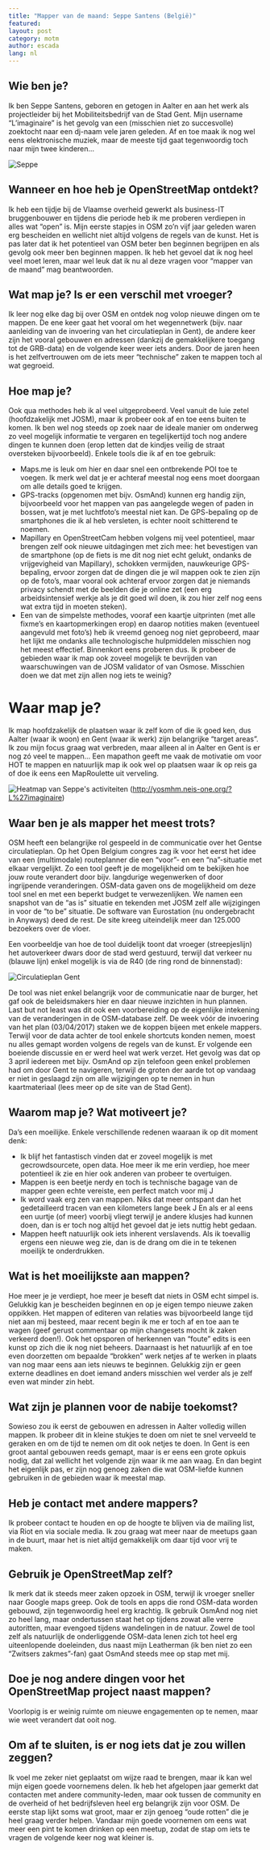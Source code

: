 ```yaml
---
title: "Mapper van de maand: Seppe Santens (België)"
featured:
layout: post
category: motm
author: escada
lang: nl
---
```


## Wie ben je? 
Ik ben Seppe Santens, geboren en getogen in Aalter en aan het werk als projectleider bij het Mobiliteitsbedrijf van de Stad Gent. Mijn username “L’imaginaire” is het gevolg van een (misschien niet zo succesvolle) zoektocht naar een dj-naam vele jaren geleden. Af en toe maak ik nog wel eens elektronische muziek, maar de meeste tijd gaat tegenwoordig toch naar mijn twee kinderen…

![Seppe](https://photos.smugmug.com/OSM/Screenshots/Mapper-in-the-Spotlight/Seppe/i-bVkn6gp/0/d5753d8e/L/seppe-L.jpg)

## Wanneer en hoe heb je OpenStreetMap ontdekt? 
Ik heb een tijdje bij de Vlaamse overheid gewerkt als business-IT bruggenbouwer en tijdens die periode heb ik me proberen verdiepen in alles wat “open” is. Mijn eerste stapjes in OSM zo’n vijf jaar geleden waren erg bescheiden en wellicht niet altijd volgens de regels van de kunst. Het is pas later dat ik het potentieel van OSM beter ben beginnen begrijpen en als gevolg ook meer ben beginnen mappen. Ik heb het gevoel dat ik nog heel veel moet leren, maar wel leuk dat ik nu al deze vragen voor “mapper van de maand” mag beantwoorden.

## Wat map je? Is er een verschil met vroeger? 
Ik leer nog elke dag bij over OSM en ontdek nog volop nieuwe dingen om te mappen. De ene keer gaat het vooral om het wegennetwerk (bijv. naar aanleiding van de invoering van het circulatieplan in Gent), de andere keer zijn het vooral gebouwen en adressen (dankzij de gemakkelijkere toegang tot de GRB-data) en de volgende keer weer iets anders. Door de jaren heen is het zelfvertrouwen om de iets meer “technische” zaken te mappen toch al wat gegroeid.

## Hoe map je? 
Ook qua methodes heb ik al veel uitgeprobeerd. Veel vanuit de luie zetel (hoofdzakelijk met JOSM), maar ik probeer ook af en toe eens buiten te komen. Ik ben wel nog steeds op zoek naar de ideale manier om onderweg zo veel mogelijk informatie te vergaren en tegelijkertijd toch nog andere dingen te kunnen doen (erop letten dat de kindjes veilig de straat oversteken bijvoorbeeld). Enkele tools die ik af en toe gebruik:
* Maps.me is leuk om hier en daar snel een ontbrekende POI toe te voegen. Ik merk wel dat je er achteraf meestal nog eens moet doorgaan om alle details goed te krijgen.
* GPS-tracks (opgenomen met bijv. OsmAnd) kunnen erg handig zijn, bijvoorbeeld voor het mappen van pas aangelegde wegen of paden in bossen, wat je met luchtfoto’s meestal niet kan. De GPS-bepaling op de smartphones die ik al heb versleten, is echter nooit schitterend te noemen.
* Mapillary en OpenStreetCam hebben volgens mij veel potentieel, maar brengen zelf ook nieuwe uitdagingen met zich mee: het bevestigen van de smartphone (op de fiets is me dit nog niet echt gelukt, ondanks de vrijgevigheid van Mapillary), schokken vermijden, nauwkeurige GPS-bepaling, ervoor zorgen dat de dingen die je wil mappen ook te zien zijn op de foto’s, maar vooral ook achteraf ervoor zorgen dat je niemands privacy schendt met de beelden die je online zet (een erg arbeidsintensief werkje als je dit goed wil doen, ik zou hier zelf nog eens wat extra tijd in moeten steken).
* Een van de simpelste methodes, vooraf een kaartje uitprinten (met alle fixme’s en kaartopmerkingen erop) en daarop notities maken (eventueel aangevuld met foto’s) heb ik vreemd genoeg nog niet geprobeerd, maar het lijkt me ondanks alle technologische hulpmiddelen misschien nog het meest effectief. Binnenkort eens proberen dus.
Ik probeer de gebieden waar ik map ook zoveel mogelijk te bevrijden van waarschuwingen van de JOSM validator of van Osmose. Misschien doen we dat met zijn allen nog iets te weinig?

# Waar map je? 
Ik map hoofdzakelijk de plaatsen waar ik zelf kom of die ik goed ken, dus Aalter (waar ik woon) en Gent (waar ik werk) zijn belangrijke “target areas”. Ik zou mijn focus graag wat verbreden, maar alleen al in Aalter en Gent is er nog zó veel te mappen...
Een mapathon geeft me vaak de motivatie om voor HOT te mappen en natuurlijk map ik ook wel op plaatsen waar ik op reis ga of doe ik eens een MapRoulette uit verveling.

![Heatmap van Seppe's activiteiten](https://photos.smugmug.com/OSM/Screenshots/Mapper-in-the-Spotlight/Seppe/i-JpPhj5H/0/ee49e8c5/XL/seppe_heatmap-XL.png)
(http://yosmhm.neis-one.org/?L%27imaginaire)

## Waar ben je als mapper het meest trots? 
OSM heeft een belangrijke rol gespeeld in de communicatie over het Gentse circulatieplan. Op het Open Belgium congres zag ik voor het eerst het idee van een (multimodale) routeplanner die een “voor”- en een “na”-situatie met elkaar vergelijkt. Zo een tool geeft je de mogelijkheid om te bekijken hoe jouw route verandert door bijv. langdurige wegenwerken of door ingrijpende veranderingen. OSM-data gaven ons de mogelijkheid om deze tool snel en met een beperkt budget te verwezenlijken. We namen een snapshot van de “as is” situatie en tekenden met JOSM zelf alle wijzigingen in voor de “to be” situatie. De software van Eurostation (nu ondergebracht in Anyways) deed de rest. De site kreeg uiteindelijk meer dan 125.000 bezoekers over de vloer.

Een voorbeeldje van hoe de tool duidelijk toont dat vroeger (streepjeslijn) het autoverkeer dwars door de stad werd gestuurd, terwijl dat verkeer nu (blauwe lijn) enkel mogelijk is via de R40 (de ring rond de binnenstad):

![Circulatieplan Gent](https://photos.smugmug.com/OSM/Screenshots/Mapper-in-the-Spotlight/Seppe/i-mCv7ht7/0/29f96381/XL/seppe_ghent-XL.png)

De tool was niet enkel belangrijk voor de communicatie naar de burger, het gaf ook de beleidsmakers hier en daar nieuwe inzichten in hun plannen. Last but not least was dit ook een voorbereiding op de eigenlijke intekening van de veranderingen in de OSM-database zelf. De week vóór de invoering van het plan (03/04/2017) staken we de koppen bijeen met enkele mappers. Terwijl voor de data achter de tool enkele shortcuts konden nemen, moest nu alles gemapt worden volgens de regels van de kunst. Er volgende een boeiende discussie en er werd heel wat werk verzet. Het gevolg was dat op 3 april iedereen met bijv. OsmAnd op zijn telefoon geen enkel problemen had om door Gent te navigeren, terwijl de groten der aarde tot op vandaag er niet in geslaagd zijn om alle wijzigingen op te nemen in hun kaartmateriaal (lees meer op de site van de Stad Gent).

## Waarom map je? Wat motiveert je? 
Da’s een moeilijke. Enkele verschillende redenen waaraan ik op dit moment denk:
* Ik blijf het fantastisch vinden dat er zoveel mogelijk is met gecrowdsourcete, open data. Hoe meer ik me erin verdiep, hoe meer potentieel ik zie en hier ook anderen van probeer te overtuigen.
* Mappen is een beetje nerdy en toch is technische bagage van de mapper geen echte vereiste, een perfect match voor mij J
* Ik word vaak erg zen van mappen. Niks dat meer ontspant dan het gedetailleerd tracen van een kilometers lange beek J En als er al eens een uurtje (of meer) voorbij vliegt terwijl je andere klusjes had kunnen doen, dan is er toch nog altijd het gevoel dat je iets nuttig hebt gedaan.
* Mappen heeft natuurlijk ook iets inherent verslavends. Als ik toevallig ergens een nieuwe weg zie, dan is de drang om die in te tekenen moeilijk te onderdrukken.

## Wat is het moeilijkste aan mappen? 
Hoe meer je je verdiept, hoe meer je beseft dat niets in OSM echt simpel is. Gelukkig kan je bescheiden beginnen en op je eigen tempo nieuwe zaken oppikken. Het mappen of editeren van relaties was bijvoorbeeld lange tijd niet aan mij besteed, maar recent begin ik me er toch af en toe aan te wagen (geef gerust commentaar op mijn changesets mocht ik zaken verkeerd doen!). Ook het opsporen of herkennen van “foute” edits is een kunst op zich die ik nog niet beheers. Daarnaast is het natuurlijk af en toe even doorzetten om bepaalde “brokken” werk netjes af te werken in plaats van nog maar eens aan iets nieuws te beginnen. Gelukkig zijn er geen externe deadlines en doet iemand anders misschien wel verder als je zelf even wat minder zin hebt.

## Wat zijn je plannen voor de nabije toekomst? 
Sowieso zou ik eerst de gebouwen en adressen in Aalter volledig willen mappen. Ik probeer dit in kleine stukjes te doen om niet te snel verveeld te geraken en om de tijd te nemen om dit ook netjes te doen. In Gent is een groot aantal gebouwen reeds gemapt, maar is er eens een grote opkuis nodig, dat zal wellicht het volgende zijn waar ik me aan waag. En dan begint het eigenlijk pas, er zijn nog genoeg zaken die wat OSM-liefde kunnen gebruiken in de gebieden waar ik meestal map.

## Heb je contact met andere mappers? 
Ik probeer contact te houden en op de hoogte te blijven via de mailing list, via Riot en via sociale media. Ik zou graag wat meer naar de meetups gaan in de buurt, maar het is niet altijd gemakkelijk om daar tijd voor vrij te maken.

## Gebruik je OpenStreetMap zelf? 
Ik merk dat ik steeds meer zaken opzoek in OSM, terwijl ik vroeger sneller naar Google maps greep. Ook de tools en apps die rond OSM-data worden gebouwd, zijn tegenwoordig heel erg krachtig. Ik gebruik OsmAnd nog niet zo heel lang, maar ondertussen staat het op tijdens zowat alle verre autoritten, maar evengoed tijdens wandelingen in de natuur. Zowel de tool zelf als natuurlijk de onderliggende OSM-data lenen zich tot heel erg uiteenlopende doeleinden, dus naast mijn Leatherman (ik ben niet zo een “Zwitsers zakmes”-fan) gaat OsmAnd steeds mee op stap met mij.

## Doe je nog andere dingen voor het OpenStreetMap project naast mappen? 

Voorlopig is er weinig ruimte om nieuwe engagementen op te nemen, maar wie weet verandert dat ooit nog.

## Om af te sluiten, is er nog iets dat je zou willen zeggen? 
Ik voel me zeker niet geplaatst om wijze raad te brengen, maar ik kan wel mijn eigen goede voornemens delen. Ik heb het afgelopen jaar gemerkt dat contacten met andere community-leden, maar ook tussen de community en de overheid of het bedrijfsleven heel erg belangrijk zijn voor OSM. De eerste stap lijkt soms wat groot, maar er zijn genoeg “oude rotten” die je heel graag verder helpen. Vandaar mijn goede voornemen om eens wat meer een pint te komen drinken op een meetup, zodat de stap om iets te vragen de volgende keer nog wat kleiner is.
